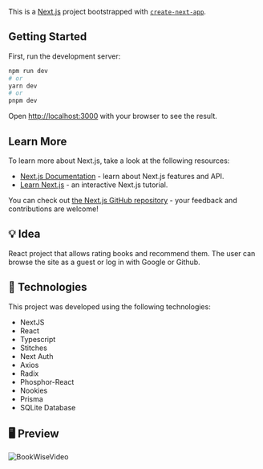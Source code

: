 This is a [Next.js](https://nextjs.org/) project bootstrapped with [`create-next-app`](https://github.com/vercel/next.js/tree/canary/packages/create-next-app).

## Getting Started

First, run the development server:

```bash
npm run dev
# or
yarn dev
# or
pnpm dev
```

Open [http://localhost:3000](http://localhost:3000) with your browser to see the result.

## Learn More

To learn more about Next.js, take a look at the following resources:

- [Next.js Documentation](https://nextjs.org/docs) - learn about Next.js features and API.
- [Learn Next.js](https://nextjs.org/learn) - an interactive Next.js tutorial.

You can check out [the Next.js GitHub repository](https://github.com/vercel/next.js/) - your feedback and contributions are welcome!

## 💡 Idea

React project that allows rating books and recommend them. The user can browse the site as a guest or log in with Google or Github.

## 🧪 Technologies

This project was developed using the following technologies:

- NextJS
- React
- Typescript
- Stitches
- Next Auth
- Axios
- Radix
- Phosphor-React
- Nookies
- Prisma
- SQLite Database

## 🖥 Preview

![BookWiseVideo](https://github.com/joatancavalcante/book-rating-nextjs/assets/7294833/f996855f-ae5a-4fd8-b42a-d872e3560a4b)


